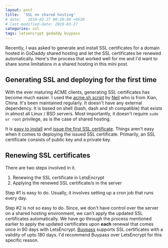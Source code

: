 ```yaml
---
layout: post
title:  'SSL on shared hosting'
# date:   2019-03-27 00:20:00 +0530
# last-modified-date: 2019-03-27
categories: ssl
tags: letsencrypt godaddy buypass
---
```


Recently, I was asked to generate and install SSL certificates for a domain hosted in GoDaddy shared hosting and let the SSL certificates be renewed automatically. Here's the process that worked well for me and I'd want to share some limitations in a shared hosting in this mini post.

## Generating SSL and deploying for the first time

With the ever maturing ACME clients, generating SSL certificates has become much easier. I used the [acme.sh script](https://acme.sh) by [Neil](https://twitter.com/neilpangxa) who is from Xian, China. It's been maintained regularly. It doesn't have any external dependency. It is based on shell (bash, dash and sh compatible) that exists in almost all Linux / BSD servers. Most importantly, it doesn't require `sudo or root` privilege, as is the case of shared hosting.

It is [easy to install](https://github.com/Neilpang/acme.sh#1-how-to-install) and [issue the first SSL certificate](https://github.com/Neilpang/acme.sh#2-just-issue-a-cert). Things aren't easy when it comes to deploying the issued SSL certificate. Primarily, an SSL certificate consists of public key and a private key.

## Renewing SSL certificates

There are two steps involved in it.

1. Renewing the SSL certificate in LetsEncrypt
2. Applying the renewed SSL certificate/s in the server

Step #1 is easy to do. Usually, it involves setting up a cron job that runs every day.

Step #2 is not so easy to do. Since, we don't have control over the server on a shared hosting environment, we can't apply the updated SSL certificates automatically. We have go through the process mentioned earlier to apply the updated certificates upon **each** renewal that comes once in 90 days with LetsEncrypt. [Buypass](https://www.buypass.com/) supports SSL certificates with a validity of upto 180 days. I'd recommend Buypass over LetsEncrypt for this specific reason.

